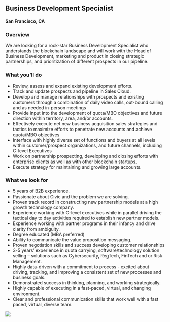 ## Business Development Specialist
#### San Francisco, CA

### Overview
We are looking for a rock-star Business Development Specialist who understands the blockchain landscape and will work with the Head of Business Development, marketing and product in closing strategic partnerships, and prioritization of different prospects in our pipeline.

### What you’ll do
+	Review, assess and expand existing development efforts. 
+	Track and update prospects and pipeline in Sales Cloud. 
+	Develop and manage relationships with prospects and existing customers through a combination of daily video calls, out-bound calling and as needed in-person meetings 
+	Provide input into the development of quota/MBO objectives and future direction within territory, area, and/or accounts. 
+	Effectively execute net new business acquisition sales strategies and tactics to maximize efforts to penetrate new accounts and achieve quota/MBO objectives 
+	Interface with highly diverse set of functions and buyers at all levels within customer/prospect organizations, and future channels, including C-level Executives 
+	Work on partnership prospecting, developing and closing efforts with enterprise clients as well as with other blockchain startups. 
+	Execute strategy for maintaining and growing large accounts.

### What we look for
+	5 years of B2B experience. 
+	Passionate about Civic and the problem we are solving. 
+	Proven track record in constructing new partnership models at a high growth technology company. 
+	Experience working with C-level executives while in parallel driving the tactical day to day activities required to establish new partner models. 
+	Experience working with partner programs in their infancy and drive clarity from ambiguity. 
+	Degree educated (MBA preferred) 
+	Ability to communicate the value proposition messaging. 
+	Proven negotiation skills and success developing customer relationships 
+	3-5 years’ experience in quota carrying, software/technology solution selling – solutions such as Cybersecurity, RegTech, FinTech and or Risk Management. 
+	Highly data-driven with a commitment to process - excited about driving, tracking, and improving a consistent set of new processes and business goals. 
+	Demonstrated success in thinking, planning, and working strategically. 
+	Highly capable of executing in a fast-paced, virtual, and changing environment. 
+	Clear and professional communication skills that work well with a fast paced, virtual, diverse team.


[<img src='https://dabuttonfactory.com/button.png?t=Learn+More&f=Calibri-Bold&ts=24&tc=fff&hp=20&vp=8&c=5&bgt=unicolored&bgc=29aafe'>](https://letsrockit.co/job/q2l2awm-business-development-specialist)
